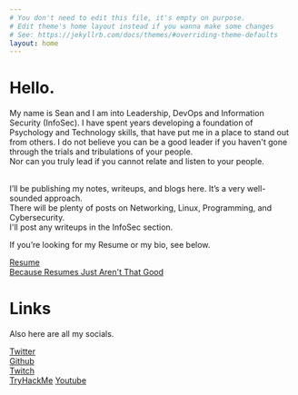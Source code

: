 ```yaml
---
# You don't need to edit this file, it's empty on purpose.
# Edit theme's home layout instead if you wanna make some changes
# See: https://jekyllrb.com/docs/themes/#overriding-theme-defaults
layout: home
---
```

<html><p></p></html>

# Hello.
My name is Sean and I am into Leadership, DevOps and Information Security (InfoSec).
I have spent years developing a foundation of Psychology and Technology skills, that have put me in a place to stand out from others.
I do not believe you can be a good leader if you haven't gone through the trials and tribulations of your people. <br />
Nor can you truly lead if you cannot relate and listen to your people.<br /><br />
                                                                                                                                      
I’ll be publishing my notes, writeups, and blogs here. It’s a very well-sounded approach.<br /> 
There will be plenty of posts on Networking, Linux, Programming, and Cybersecurity.<br /> 
I'll post any writeups in the InfoSec section.

If you’re looking for my Resume or my bio, see below.

[Resume](/Resume/)  
[Because Resumes Just Aren't That Good](/blog/2020/09/03/Because-Resumes.html)  


# Links
Also here are all my socials.

[Twitter](http://twitter.com/sendler32)    
[Github](https://github.com/sendler)  
[Twitch](https://www.twitch.tv/sendlernm)  
[TryHackMe](https://tryhackme.com/p/shadigest)
[Youtube](https://www.youtube.com/channel/UCayyiUXtg6_dY-7KT4MKI6Q)
